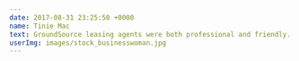 ```yaml
---
date: 2017-08-31 23:25:50 +0000
name: Tinie Mac
text: GroundSource leasing agents were both professional and friendly.
userImg: images/stock_businesswoman.jpg
---
```

